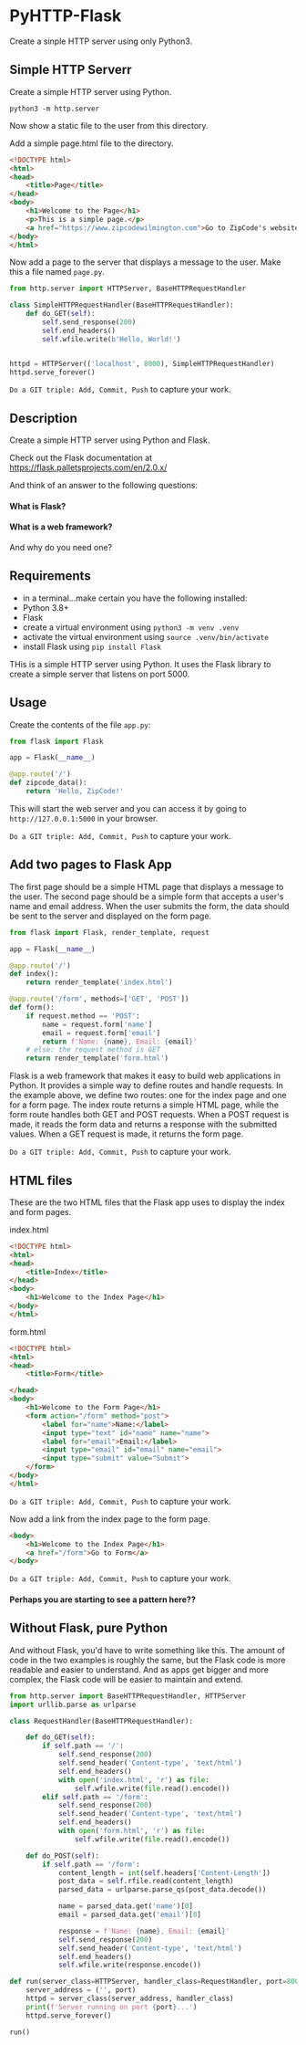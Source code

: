 # PyHTTP-Flask

Create a sinple HTTP server using only Python3.

## Simple HTTP Serverr

Create a simple HTTP server using Python.

```
python3 -m http.server
```
Now show a static file to the user from this directory.

Add a simple page.html file to the directory.

```html
<!DOCTYPE html>
<html>
<head>
    <title>Page</title>
</head>
<body>
    <h1>Welcome to the Page</h1>
    <p>This is a simple page.</p>
    <a href="https://www.zipcodewilmington.com">Go to ZipCode's website</a>
</body>
</html>
```

Now add a page to the server that displays a message to the user. Make this a file named `page.py`.

```python
from http.server import HTTPServer, BaseHTTPRequestHandler

class SimpleHTTPRequestHandler(BaseHTTPRequestHandler):
    def do_GET(self):
        self.send_response(200)
        self.end_headers()
        self.wfile.write(b'Hello, World!')


httpd = HTTPServer(('localhost', 8000), SimpleHTTPRequestHandler)
httpd.serve_forever()
```

`Do a GIT triple: Add, Commit, Push` to capture your work.

## Description
Create a simple HTTP server using Python and Flask.

Check out the Flask documentation at https://flask.palletsprojects.com/en/2.0.x/

And think of an answer to the following questions:

#### What is Flask?
#### What is a web framework?

And why do you need one?

## Requirements

- in a terminal...make certain you have the following installed:
- Python 3.8+
- Flask
- create a virtual environment using `python3 -m venv .venv`
- activate the virtual environment using `source .venv/bin/activate`
- install Flask using `pip install Flask`

THis is a simple HTTP server using Python. It uses the Flask library to create a simple server that listens on port 5000.

## Usage


Create the contents of the file `app.py`:

```python
from flask import Flask

app = Flask(__name__)

@app.route('/')
def zipcode_data():
    return 'Hello, ZipCode!'
```

This will start the web server and you can access it by going to `http://127.0.0.1:5000` in your browser.

`Do a GIT triple: Add, Commit, Push` to capture your work.

## Add two pages to Flask App

The first page should be a simple HTML page that displays a message to the user. The second page should be a simple form that accepts a user's name and email address. When the user submits the form, the data should be sent to the server and displayed on the form page.

```python
from flask import Flask, render_template, request

app = Flask(__name__)

@app.route('/')
def index():
    return render_template('index.html')

@app.route('/form', methods=['GET', 'POST'])
def form():
    if request.method == 'POST':
        name = request.form['name']
        email = request.form['email']
        return f'Name: {name}, Email: {email}'
    # else: the request method is GET
    return render_template('form.html')
```

Flask is a web framework that makes it easy to build web applications in Python. It provides a simple way to define routes and handle requests. In the example above, we define two routes: one for the index page and one for a form page. The index route returns a simple HTML page, while the form route handles both GET and POST requests. When a POST request is made, it reads the form data and returns a response with the submitted values. When a GET request is made, it returns the form page.


`Do a GIT triple: Add, Commit, Push` to capture your work.

## HTML files

These are the two HTML files that the Flask app uses to display the index and form pages.

index.html
```html
<!DOCTYPE html>
<html>
<head>
    <title>Index</title>
</head>
<body>
    <h1>Welcome to the Index Page</h1>
</body>
</html>
```

form.html
```html
<!DOCTYPE html>
<html>
<head>
    <title>Form</title>

</head>
<body>
    <h1>Welcome to the Form Page</h1>
    <form action="/form" method="post">
        <label for="name">Name:</label>
        <input type="text" id="name" name="name">
        <label for="email">Email:</label>
        <input type="email" id="email" name="email">
        <input type="submit" value="Submit">
    </form>
</body>
</html>
```

`Do a GIT triple: Add, Commit, Push` to capture your work.

Now add a link from the index page to the form page.

```html
<body>
    <h1>Welcome to the Index Page</h1>
    <a href="/form">Go to Form</a>
</body>
```

`Do a GIT triple: Add, Commit, Push` to capture your work.

#### Perhaps you are starting to see a pattern here??

## Without Flask, pure Python

And without Flask, you'd have to write something like this.
The amount of code in the two examples is roughly the same, but the Flask code is more readable and easier to understand. And as apps get bigger and more complex, the Flask code will be easier to maintain and extend.

```python
from http.server import BaseHTTPRequestHandler, HTTPServer
import urllib.parse as urlparse

class RequestHandler(BaseHTTPRequestHandler):

    def do_GET(self):
        if self.path == '/':
            self.send_response(200)
            self.send_header('Content-type', 'text/html')
            self.end_headers()
            with open('index.html', 'r') as file:
                self.wfile.write(file.read().encode())
        elif self.path == '/form':
            self.send_response(200)
            self.send_header('Content-type', 'text/html')
            self.end_headers()
            with open('form.html', 'r') as file:
                self.wfile.write(file.read().encode())

    def do_POST(self):
        if self.path == '/form':
            content_length = int(self.headers['Content-Length'])
            post_data = self.rfile.read(content_length)
            parsed_data = urlparse.parse_qs(post_data.decode())

            name = parsed_data.get('name')[0]
            email = parsed_data.get('email')[0]

            response = f'Name: {name}, Email: {email}'
            self.send_response(200)
            self.send_header('Content-type', 'text/html')
            self.end_headers()
            self.wfile.write(response.encode())

def run(server_class=HTTPServer, handler_class=RequestHandler, port=8000):
    server_address = ('', port)
    httpd = server_class(server_address, handler_class)
    print(f'Server running on port {port}...')
    httpd.serve_forever()

run()
```
